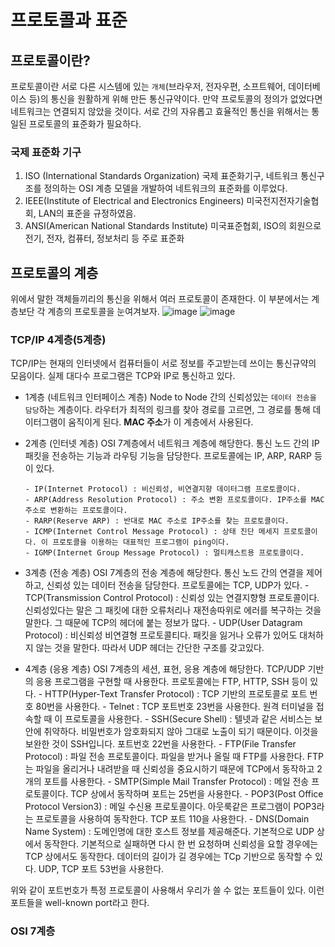 # 프로토콜과 표준

## 프로토콜이란?

프로토콜이란 서로 다른 시스템에 있는 `개체`(브라우저, 전자우편, 소프트웨어, 데이터베이스 등)의 통신을 원활하게 위해 만든 통신규약이다. 만약 프로토콜의 정의가 없었다면 네트워크는 연결되지 않았을 것이다. 서로 간의 자유롭고 효율적인 통신을 위해서는 통일된 프로토콜의 표준화가 필요하다.

### 국제 표준화 기구

1. ISO (International Standards Organization)
   국제 표준화기구, 네트워크 통신구조를 정의하는 OSI 계층 모델을 개발하여 네트워크의 표준화를 이루었다.
2. IEEE(Institute of Electrical and Electronics Engineers)
   미국전지전자기술협회, LAN의 표준을 규정하였음.
3. ANSI(American National Standards Institute)
   미국표준협회, ISO의 회원으로 전기, 전자, 컴퓨터, 정보처리 등 주로 표준화

## 프로토콜의 계층

위에서 말한 객체들끼리의 통신을 위해서 여러 프로토콜이 존재한다. 이 부분에서는 계층보단 각 계층의 프로토콜을 눈여겨보자.
![image](https://user-images.githubusercontent.com/31172248/143675379-0d7b5ef0-935f-4182-9316-38cfe929ebef.png)
![image](https://t1.daumcdn.net/cfile/tistory/213F623C566BAE253B)

### TCP/IP 4계층(5계층)

TCP/IP는 현재의 인터넷에서 컴퓨터들이 서로 정보를 주고받는데 쓰이는 통신규약의 모음이다. 실제 대다수 프로그램은 TCP와 IP로 통신하고 있다.

- 1계층 (네트워크 인터페이스 계층)
  Node to Node 간의 신뢰성있는 `데이터 전송을 담당`하는 계층이다. 라우터가 최적의 링크를 찾아 경로를 고르면, 그 경로를 통해 데이터그램이 움직이게 된다. **MAC 주소**가 이 계층에서 사용된다.

- 2계층 (인터넷 계층)
  OSI 7계층에서 네트워크 계층에 해당한다. 통신 노드 간의 IP패킷을 전송하는 기능과 라우팅 기능을 담당한다. 프로토콜에는 IP, ARP, RARP 등이 있다.

      - IP(Internet Protocol) : 비신뢰성, 비연결지향 데이터그램 프로토콜이다.
      - ARP(Address Resolution Protocol) : 주소 변환 프로토콜이다. IP주소를 MAC주소로 변환하는 프로토콜이다.
      - RARP(Reserve ARP) : 반대로 MAC 주소로 IP주소를 찾는 프로토콜이다.
      - ICMP(Internet Control Message Protocol) : 상태 진단 메세지 프로토콜이다. 이 프로토콜을 이용하는 대표적인 프로그램이 ping이다.
      - IGMP(Internet Group Message Protocol) : 멀티캐스트용 프로토콜이다.

- 3계층 (전송 계층)
  OSI 7계층의 전송 계층에 해당한다. 통신 노드 간의 연결을 제어하고, 신뢰성 있는 데이터 전송을 담당한다. 프로토콜에는 TCP, UDP가 있다. - TCP(Transmission Control Protocol) : 신뢰성 있는 연결지향형 프로토콜이다. 신뢰성있다는 말은 그 패킷에 대한 오류처리나 재전송따위로 에러를 복구하는 것을 말한다. 그 때문에 TCP의 헤더에 붙는 정보가 많다. - UDP(User Datagram Protocol) : 비신뢰성 비연결형 프로토콜티다. 패킷을 잃거나 오류가 있어도 대처하지 않는 것을 말한다. 따라서 UDP 헤더는 간단한 구조를 갖고있다.

- 4계층 (응용 계층)
  OSI 7계층의 세션, 표현, 응용 계층에 해당한다. TCP/UDP 기반의 응용 프로그램을 구현할 때 사용한다. 프로토콜에는 FTP, HTTP, SSH 등이 있다. - HTTP(Hyper-Text Transfer Protocol) : TCP 기반의 프로토콜로 포트 번호 80번을 사용한다. - Telnet : TCP 포트번호 23번을 사용한다. 원격 터미널을 접속할 때 이 프로토콜을 사용한다. - SSH(Secure Shell) : 텔넷과 같은 서비스는 보안에 취약하다. 비밀번호가 암호화되지 않아 그대로 노출이 되기 때문이다. 이것을 보완한 것이 SSH입니다. 포트번호 22번을 사용한다. - FTP(File Transfer Protocol) : 파일 전송 프로토콜이다. 파일을 받거나 올릴 때 FTP를 사용한다. FTP는 파일을 올리거나 내려받을 때 신뢰성을 중요시하기 때문에 TCP에서 동작하고 2개의 포트를 사용한다. - SMTP(Simple Mail Transfer Protocol) : 메일 전송 프로토콜이다. TCP 상에서 동작하며 포트는 25번을 사용한다. - POP3(Post Office Protocol Version3) : 메일 수신용 프로토콜이다. 아웃룩같은 프로그램이 POP3라는 프로토콜을 사용하여 동작한다. TCP 포트 110을 사용한다. - DNS(Domain Name System) : 도메인명에 대한 호스트 정보를 제공해준다. 기본적으로 UDP 상에서 동작한다. 기본적으로 실패하면 다시 한 번 요청하며 신뢰성을 요할 경우에는 TCP 상에서도 동작한다. 데이터의 길이가 길 경우에는 TCp 기반으로 동작할 수 있다. UDP, TCP 포트 53번을 사용한다.

위와 같이 포트번호가 특정 프로토콜이 사용해서 우리가 쓸 수 없는 포트들이 있다. 이런 포트들을 well-known port라고 한다.

### OSI 7계층
